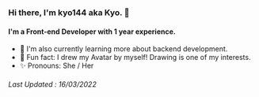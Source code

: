 ### Hi there, I'm kyo144 aka Kyo. 👋
#### I'm a Front-end Developer with 1 year experience.
- 🌱 I'm also currently learning more about backend development.
- 💎 Fun fact: I drew my Avatar by myself! Drawing is one of my interests.
- ✨ Pronouns: She / Her

###### Last Updated : 16/03/2022